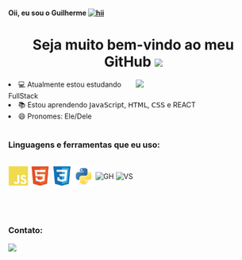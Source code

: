 <h4> Oii, eu sou o Guilherme <a href="https://emoji.gg/emoji/9222-litwick-thumbsup"><img src="https://emoji.gg/assets/emoji/9222-litwick-thumbsup.png" width="30px"  alt="hii"> </a> </h4> <div  align="left"> 
</div>

##
<div align="center"> <h1> Seja muito bem-vindo ao meu GitHub <img src="https://emoji.gg/assets/emoji/1245_RobotFace.gif?t=1628116940" </h1> </div>
  
<img align="right"  width="49%" src="https://cdn.dribbble.com/users/1068771/screenshots/14247776/media/fbf5f8ae629e3a6248006e748ddd6b67.jpg">

  <li> 💻 Atualmente estou estudando FullStack </li>
  <li> 📚 Estou aprendendo 𝖩𝖺𝗏𝖺𝖲𝖼𝗋𝗂𝗉𝗍, 𝖧𝖳𝖬𝖫, 𝖢𝖲𝖲 e REACT
  <li> 😄 Pronomes: Ele/Dele
  
  #

  <h3> Linguagens e ferramentas que  eu uso: </h3>
  <div style="display: inline_block"><br>
     <img align="center" alt="JS" height=40" width"50 src="https://raw.githubusercontent.com/devicons/devicon/master/icons/javascript/javascript-plain.svg">
     <img align="center" alt="HTML" height=40" width"50 src="https://raw.githubusercontent.com/devicons/devicon/master/icons/html5/html5-original.svg">
     <img align="center" alt="CSS" height=40" width"50 src="https://raw.githubusercontent.com/devicons/devicon/master/icons/css3/css3-original.svg"> 
     <img align="center" alt="PY" height=40" width"50 src="https://raw.githubusercontent.com/devicons/devicon/master/icons/python/python-original.svg">
     <img align="center" alt="GH" height=40" width"50 src="https://emoji.gg/assets/emoji/3716-blurple-github.png">
     <img align="center" alt="VS" height=40" width"50 src="https://emoji.gg/assets/emoji/2422-visual-studio-code.png"> 
     
  </div>
  
#  
</br>

<h3> Contato: </h3>
<div> 
  <a href="https://www.linkedin.com/in/guilhermedosreissilva/" target="_blank"><img src="https://img.shields.io/badge/LinkedIn-0077B5?style=for-the-badge&logo=linkedin&logoColor=white" target="_blank"></a> 
</div>

</br>
</br>

#
    
<div>
  <a href="https://github.com/Guilherme220294">   
</div>

